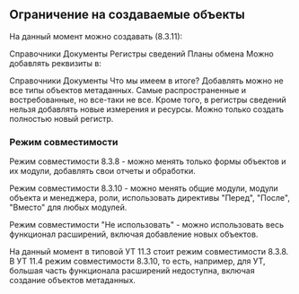 ## Ограничение на создаваемые объекты

На данный момент можно создавать (8.3.11):

Справочники
Документы
Регистры сведений
Планы обмена
Можно добавлять реквизиты в:

Справочники
Документы
Что мы имеем в итоге? Добавлять можно не все типы объектов метаданных. Самые распространенные и востребованные, но все-таки не все. Кроме того, в регистры сведений нельзя добавлять новые измерения и ресурсы. Можно только создать полностью новый регистр.


### Режим совместимости

Режим совместимости 8.3.8 - можно менять только формы объектов и их модули, добавлять свои отчеты и обработки.

Режим совместимости 8.3.10 - можно менять общие модули, модули объекта и менеджера, роли, использовать директивы "Перед", "После", "Вместо" для любых модулей.

Режим совместимости "Не использовать" - можно использовать весь функционал расширений, включая добавление новых объектов.

На данный момент в типовой УТ 11.3 стоит режим совместимости 8.3.8. В УТ 11.4 режим совместимости 8.3.10, то есть, например, для УТ, большая часть функционала расширений недоступна, включая создание объектов метаданных.